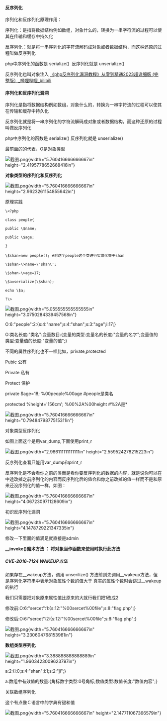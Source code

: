#### 反序列化
序列化和反序列化原理作用：

序列化：是指将数据结构例如数组，对象什么的，转换为一串字符流的过程可以使其在传输和缓存中持久化

反序列化：就是将一串序列化的字符流解码成对象或者数据结构，而这种还原的过程叫做反序列化

php中序列化的函数是 serialize()  反序列化就是 unserialize()

反序列化也叫对象注入
[《php反序列化漏洞教程》从零到精通2023超详细版 (完整版）_哔哩哔哩_bilibili](https://www.bilibili.com/video/BV1TH4y1U7tJ/)
#### **序列化和反序列化漏洞**

序列化是指将数据结构例如数组，对象什么的，转换为一串字符流的过程可以使其在传输和缓存中持久化

反序列化就是将一串序列化的字符流解码成对象或者数据结构，而这种还原的过程叫做反序列化

php中序列化的函数是 serialize() 反序列化就是 unserialize()

最前面的的代表，O是对象类型

![截图.png](   Web/media/image12.png){width="5.760416666666667in"
height="2.4195778652668416in"}

**对象类型的序列化和反序列化**

![截图.png](   Web/media/image13.png){width="5.760416666666667in"
height="2.9623261154855642in"}

原理实践

```
\<?php

class people{

public \$name;

public \$age;

}

\$shan=new people(); #对这个people这个类进行实体化等于shan

\$shan-\>name=\'shan\';

\$shan-\>age=17;

\$a=serialize(\$shan);

echo \$a;

?\>
```

![截图.png](   Web/media/image14.png){width="5.055555555555555in"
height="3.0750284339457568in"}

O:6:\"people\":2:{s:4:\"name\";s:4:\"shan\";s:3:\"age\";i:17;}

O:类名长度:\"类名\":变量数目:{变量的类型:变量名的长度:\"变量的名字\";变量值的类型:变量值的长度:\"变量的值\";}

不同的属性序列化也不一样比如，private,protected

Pubic 公有

Private 私有

Protect 保护

private \$age=18; %00people%00age #people是类名

protected %height=\'156cm\'; %00%2A%00height #%2A是\*

![截图.png](   Web/media/image15.png){width="5.760416666666667in"
height="0.7948479877515311in"}

对象类型反序列化

如图上面这个是用var_dump,下面使用print_r

![截图.png](   Web/media/image16.png){width="2.986111111111111in"
height="2.559524278215223in"}

反序列化查看只能用var_dump和print_r

反序列化是不会看你之前的类而是看你要反序列化的数据的内容，就是说你可以在中途改掉之前序列化的内容而反序列化后的值会和你之前改掉的值一样而不是和原来还没序列化的值一样，如图：

![截图.png](   Web/media/image17.png){width="5.760416666666667in"
height="4.067230971128609in"}

初识反序列化漏洞

![截图.png](   Web/media/image18.png){width="5.760416666666667in"
height="4.1478729221347335in"}

修改一下里面的值满足就直接是admin

**\_\_invoke()魔术方法 ： 将对象当作函数来使用时执行此方法**

##### **CVE-2016-7124 WAKEUP方法**

如果存在\_\_wakeup方法，调用 unserilize()
方法前则先调用\_\_wakeup方法，但是序列化字符串中表示对象属性个数的值大于
真实的属性个数时会跳过\_\_wakeup的执行

我们只需要把对象原来属性值比原来的大就行我们把1改成2

修改前:O:6:"sercet":1:{s:12:"%00sercet%00file";s:8:"flag.php";}

修改后:O:6:"sercet":2:{s:12:"%00sercet%00file";s:8:"flag.php";}

![截图.png](   Web/media/image19.png){width="5.760416666666667in"
height="3.230604768153981in"}

**数组类型序列化**

![截图.png](   Web/media/image20.png){width="3.388888888888889in"
height="1.9603423009623797in"}

a:2:{i:0;s:4:\"shan\";i:1;s:2:\"ji\";}

a:数组中有效值的数量:{角标数字类型:0号角标;数值类型:数值长度:\"数值内容\";}

关联数组序列化

这个有点像Ｃ语言中的字典有键和值

![截图.png](   Web/media/image21.png){width="5.760416666666667in"
height="2.147711067366579in"}